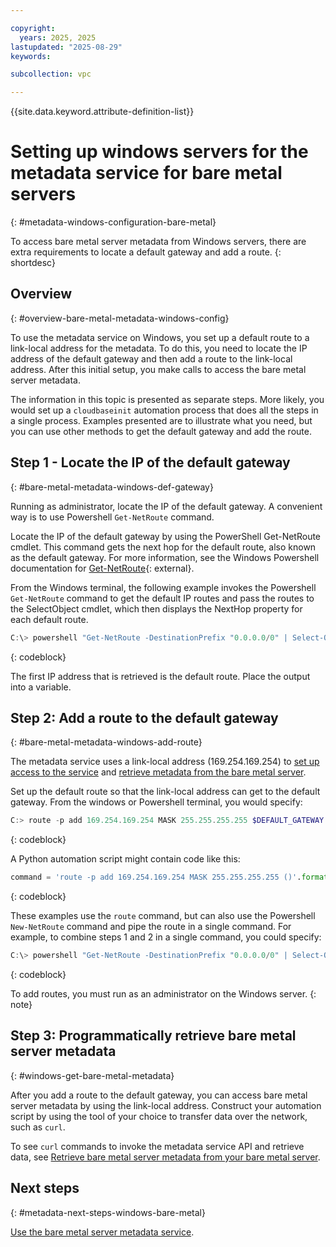 ```yaml
---

copyright:
  years: 2025, 2025
lastupdated: "2025-08-29"
keywords:

subcollection: vpc

---
```


{{site.data.keyword.attribute-definition-list}}

# Setting up windows servers for the metadata service for bare metal servers
{: #metadata-windows-configuration-bare-metal}

To access bare metal server metadata from Windows servers, there are extra requirements to locate a default gateway and add a route.
{: shortdesc}

## Overview
{: #overview-bare-metal-metadata-windows-config}

To use the metadata service on Windows, you set up a default route to a link-local address for the metadata. To do this, you need to locate the IP address of the default gateway and then add a route to the link-local address. After this initial setup, you make calls to access the bare metal server metadata.

The information in this topic is presented as separate steps. More likely, you would set up a `cloudbaseinit` automation process that does all the steps in a single process. Examples presented are to illustrate what you need, but you can use other methods to get the default gateway and add the route.

## Step 1 - Locate the IP of the default gateway
{: #bare-metal-metadata-windows-def-gateway}

Running as administrator, locate the IP of the default gateway. A convenient way is to use Powershell `Get-NetRoute` command.

Locate the IP of the default gateway by using the PowerShell Get-NetRoute cmdlet. This command gets the next hop for the default route, also known as the default gateway. For more information, see the Windows Powershell documentation for [Get-NetRoute](https://learn.microsoft.com/en-us/powershell/module/nettcpip/get-netroute?view=windowsserver2019-ps){: external}.

From the Windows terminal, the following example invokes the Powershell `Get-NetRoute` command to get the default IP routes and pass the routes to the SelectObject cmdlet, which then displays the NextHop property for each default route.

```powershell
C:\> powershell "Get-NetRoute -DestinationPrefix "0.0.0.0/0" | Select-Object -ExpandProperty "NextHop""
```
{: codeblock}

The first IP address that is retrieved is the default route. Place the output into a variable.

## Step 2: Add a route to the default gateway
{: #bare-metal-metadata-windows-add-route}

The metadata service uses a link-local address (169.254.169.254) to [set up access to the service](/docs/vpc?topic=vpc-configure-metadata-service-bare-metal) and [retrieve metadata from the bare metal server](/docs/vpc?topic=vpc-get-metadata-bare-metal).

Set up the default route so that the link-local address can get to the default gateway. From the windows or Powershell terminal, you would specify:

```powershell
C:> route -p add 169.254.169.254 MASK 255.255.255.255 $DEFAULT_GATEWAY
```
{: codeblock}

A Python automation script might contain code like this:

```python
command = 'route -p add 169.254.169.254 MASK 255.255.255.255 ()'.format(default_gateway)
```
{: codeblock}

These examples use the `route` command, but can also use the Powershell `New-NetRoute` command and pipe the route in a single command. For example, to combine steps 1 and 2 in a single command, you could specify:

```powershell
C:\> powershell "Get-NetRoute -DestinationPrefix "0.0.0.0/0" | Select-Object -ExpandProperty "NextHop" | New-NetRoute"
```
{: codeblock}

To add routes, you must run as an administrator on the Windows server.
{: note}

## Step 3: Programmatically retrieve bare metal server metadata
{: #windows-get-bare-metal-metadata}

After you add a route to the default gateway, you can access bare metal server metadata by using the link-local address. Construct your automation script by using the tool of your choice to transfer data over the network, such as `curl`.

To see `curl` commands to invoke the metadata service API and retrieve data, see [Retrieve bare metal server metadata from your bare metal server](/docs/vpc?topic=vpc-get-metadata-bare-metal#metadata-json-token-usemd-bare-metal).

## Next steps
{: #metadata-next-steps-windows-bare-metal}

[Use the bare metal server metadata service](/docs/vpc?topic=vpc-get-metadata-bare-metal).
